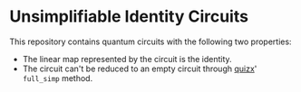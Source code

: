 # Unsimplifiable Identity Circuits

This repository contains quantum circuits with the following two properties:
- The linear map represented by the circuit is the identity.
- The circuit can't be reduced to an empty circuit through [quizx](https://github.com/zxcalc/quizx)' `full_simp` method.
